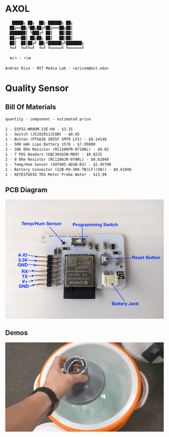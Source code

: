 # AXOL

```
   █████╗ ██╗  ██╗ ██████╗ ██╗     
  ██╔══██╗╚██╗██╔╝██╔═══██╗██║     
  ███████║ ╚███╔╝ ██║   ██║██║     
  ██╔══██║ ██╔██╗ ██║   ██║██║     
  ██║  ██║██╔╝ ██╗╚██████╔╝███████╗
  ╚═╝  ╚═╝╚═╝  ╚═╝ ╚═════╝ ╚══════╝

  ᓬ(• - •)ᕒ

Andres Rico - MIT Media Lab - <aricom@mit.edu>

```

<h1>Quality Sensor </h1>

<h2>Bill Of Materials</h2>

```
quantity - component - estimated price

1 - ESP32-WROOM-32E-H4 - $3.15
1 - Switch (JS102011JCQN) - $0.65
1 - Button (PTS636 SM25F SMTR LFS) - $0.14140
1 - 500 mAh Lipo Battery 1578 - $7.95000	
3 - 10K Ohm Resistor (RC1206FR-0710KL) - $0.02
1 - 7 POS Headers (GBC36SGSN-M89) - $0.8225
2 - 0 Ohm Resistor (RC1206JR-070RL) - $0.02040	
1 - Temp/Hum Sensor (SHT40I-AD1B-R3) - $2.45700	
1 - Battery Connector (S2B-PH-SM4-TB(LF)(SN)) - $0.41040	
1 - KEYESTUDIO TDS Meter Probe Water - $13.99

```

<h2>PCB Diagram</h2>

<img src="../../images/quality_diagram.jpeg">

<h2>Demos</h2>

<img src="images/buoy_floating.gif">

